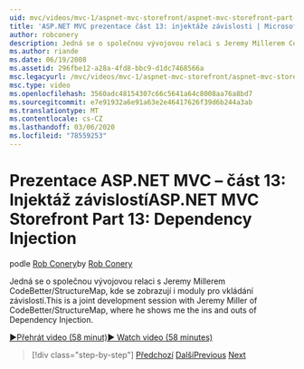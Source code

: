 ```yaml
---
uid: mvc/videos/mvc-1/aspnet-mvc-storefront/aspnet-mvc-storefront-part-13-dependency-injection
title: 'ASP.NET MVC prezentace část 13: injektáže závislosti | Microsoft Docs'
author: robconery
description: Jedná se o společnou vývojovou relaci s Jeremy Millerem CodeBetter/StructureMap, kde se zobrazují i moduly pro vkládání závislostí.
ms.author: riande
ms.date: 06/19/2008
ms.assetid: 296fbe12-a28a-4fd8-bbc9-d1dc7468566a
msc.legacyurl: /mvc/videos/mvc-1/aspnet-mvc-storefront/aspnet-mvc-storefront-part-13-dependency-injection
msc.type: video
ms.openlocfilehash: 3560adc48154307c66c5641a64c8008aa76a8bd7
ms.sourcegitcommit: e7e91932a6e91a63e2e46417626f39d6b244a3ab
ms.translationtype: MT
ms.contentlocale: cs-CZ
ms.lasthandoff: 03/06/2020
ms.locfileid: "78559253"
---
```

# <a name="aspnet-mvc-storefront-part-13-dependency-injection"></a><span data-ttu-id="c1088-103">Prezentace ASP.NET MVC – část 13: Injektáž závislostí</span><span class="sxs-lookup"><span data-stu-id="c1088-103">ASP.NET MVC Storefront Part 13: Dependency Injection</span></span>

<span data-ttu-id="c1088-104">podle [Rob Conery](https://github.com/robconery)</span><span class="sxs-lookup"><span data-stu-id="c1088-104">by [Rob Conery](https://github.com/robconery)</span></span>

<span data-ttu-id="c1088-105">Jedná se o společnou vývojovou relaci s Jeremy Millerem CodeBetter/StructureMap, kde se zobrazují i moduly pro vkládání závislostí.</span><span class="sxs-lookup"><span data-stu-id="c1088-105">This is a joint development session with Jeremy Miller of CodeBetter/StructureMap, where he shows me the ins and outs of Dependency Injection.</span></span>

[<span data-ttu-id="c1088-106">&#9654;Přehrát video (58 minut)</span><span class="sxs-lookup"><span data-stu-id="c1088-106">&#9654; Watch video (58 minutes)</span></span>](https://channel9.msdn.com/Blogs/ASP-NET-Site-Videos/aspnet-mvc-storefront-part-13-dependency-injection)

> [!div class="step-by-step"]
> <span data-ttu-id="c1088-107">[Předchozí](aspnet-mvc-storefront-part-12-mocking.md)
> [Další](aspnet-mvc-storefront-part-14-rich-client-interaction.md)</span><span class="sxs-lookup"><span data-stu-id="c1088-107">[Previous](aspnet-mvc-storefront-part-12-mocking.md)
[Next](aspnet-mvc-storefront-part-14-rich-client-interaction.md)</span></span>
